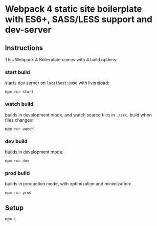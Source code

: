 # Webpack 4 static site boilerplate with ES6+, SASS/LESS support and dev-server

## Instructions

This Webpack 4 Boilerplate comes with 4 build options:

### start build

starts dev server on `localhost:8090` with livereload:

```
npm run start
```

### watch build

builds in development mode, and watch source files in `./src`, build when files changes:

```
npm run watch
```

### dev build

builds in development mode:

```
npm run dev
```

### prod build

builds in production mode, with optimization and minimization:

```
npm run prod
```

## Setup

```
npm i
```
